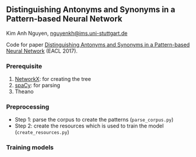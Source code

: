 ## Distinguishing Antonyms and Synonyms in a Pattern-based Neural Network
Kim Anh Nguyen, nguyenkh@ims.uni-stuttgart.de

Code for paper [Distinguishing Antonyms and Synonyms in a Pattern-based Neural Network](http://www.ims.uni-stuttgart.de/institut/mitarbeiter/anhnk/papers/eacl2017/ant_syn_net.pdf) (EACL 2017).

### Prerequisite
1. [NetworkX](https://networkx.github.io): for creating the tree
2. [spaCy](https://spacy.io): for parsing
3. Theano

### Preprocessing
- Step 1: parse the corpus to create the patterns (```parse_corpus.py```)
- Step 2: create the resources which is used to train the model (```create_resources.py```)

### Training models



